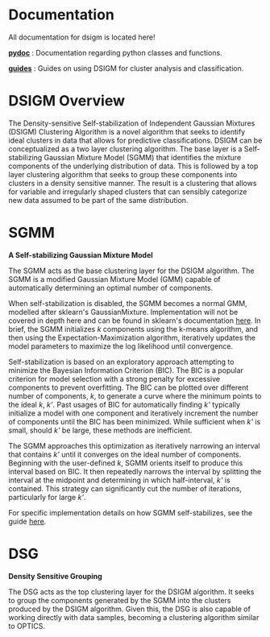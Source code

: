 # Documentation

All documentation for dsigm is located here!

[**pydoc**](https://github.com/paradoxysm/dsigm/tree/master/doc/pydoc) : Documentation regarding python classes and functions.

[**guides**](https://github.com/paradoxysm/dsigm/tree/master/doc/guides) : Guides on using DSIGM for cluster analysis and classification.

# DSIGM Overview

The Density-sensitive Self-stabilization of Independent Gaussian Mixtures (DSIGM) Clustering Algorithm is a novel algorithm that seeks to identify ideal clusters in data that allows for predictive classifications. DSIGM can be conceptualized as a two layer clustering algorithm. The base layer is a Self-stabilizing Gaussian Mixture Model (SGMM) that identifies the mixture components of the underlying distribution of data. This is followed by a top layer clustering algorithm that seeks to group these components into clusters in a density sensitive manner. The result is a clustering that allows for variable and irregularly shaped clusters that can sensibly categorize new data assumed to be part of the same distribution.

# SGMM
**A Self-stabilizing Gaussian Mixture Model**

The SGMM acts as the base clustering layer for the DSIGM algorithm. The SGMM is a modified Gaussian Mixture Model (GMM) capable of automatically determining an optimal number of components.

When self-stabilization is disabled, the SGMM becomes a normal GMM, modelled after sklearn's GaussianMixture. Implementation will not be covered in depth here and can be found in sklearn's documentation [here](). In brief, the SGMM initializes *k* components using the k-means algorithm, and then using the Expectation-Maximization algorithm, iteratively updates the model parameters to maximize the log likelihood until convergence.

Self-stabilization is based on an exploratory approach attempting to minimize the Bayesian Information Criterion (BIC). The BIC is a popular criterion for model selection with a strong penalty for excessive components to prevent overfitting. The BIC can be plotted over different number of components, *k*, to generate a curve where the minimum points to the ideal *k*, *k'*. Past usages of BIC for automatically finding *k'* typically initialize a model with one component and iteratively increment the number of components until the BIC has been minimized. While sufficient when *k'* is small, should *k'* be large, these methods are inefficient.

The SGMM approaches this optimization as iteratively narrowing an interval that contains *k'* until it converges on the ideal number of components. Beginning with the user-defined *k*, SGMM orients itself to produce this interval based on BIC. It then repeatedly narrows the interval by splitting the interval at the midpoint and determining in which half-interval, *k'* is contained. This strategy can significantly cut the number of iterations, particularly for large *k'*.

For specific implementation details on how SGMM self-stabilizes, see the guide [here](https://github.com/paradoxysm/dsigm/tree/master/doc/guides/SGMM_stabilization.ipynb).

# DSG
**Density Sensitive Grouping**

The DSG acts as the top clustering layer for the DSIGM algorithm. It seeks to group the components generated by the SGMM into the clusters produced by the DSIGM algorithm. Given this, the DSG is also capable of working directly with data samples, becoming a clustering algorithm similar to OPTICS.
